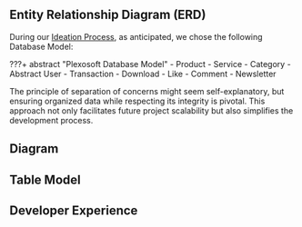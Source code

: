 ## Entity Relationship Diagram (ERD)

During our [Ideation Process](../design-thinking/ideate/ideate.md/?h=database#database), as anticipated, we chose the following Database Model:

???+ abstract "Plexosoft Database Model"
    - Product
    - Service
    - Category
    - Abstract User
    - Transaction
    - Download
    - Like
    - Comment
    - Newsletter

The principle of separation of concerns might seem self-explanatory, but ensuring organized data while respecting its integrity is pivotal. This approach not only facilitates future project scalability but also simplifies the development process.

## Diagram

## Table Model

## Developer Experience